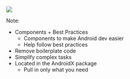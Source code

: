 <br />
<img src="img/jetpack-chart.png" />

Note:
+ Components + Best Practices
    + Components to make Android dev easier
    + Help follow best practices
+ Remove boilerplate code
+ Simplify complex tasks
+ Located in the AndroidX package
    + Pull in only what you need